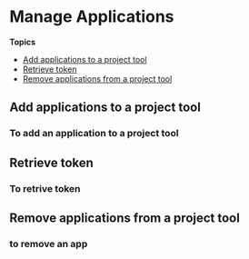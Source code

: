 # Manage Applications

**Topics**
- [Add applications to a project tool](#add-applications-to-a-project-tool)
- [Retrieve token](#retrieve-token)
- [Remove applications from a project tool](#remove-applications-from-a-project-tool)


## Add applications to a project tool

### To add an application to a project tool

## Retrieve token 

### To retrive token

## Remove applications from a project tool

### to remove an app

## 